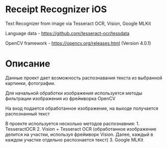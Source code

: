 # Receipt Recognizer iOS

Text Recognizer from image via Tesseract OCR, Vision, Google MLKit

Language data - https://github.com/tesseract-ocr/tessdata

OpenCV framework - https://opencv.org/releases.html (Version 4.0.1)

# Описание

Данные проект дает возможность распознавания текста из выбранной картинки, фотографии.

Для начальной обработки изображения используется методы фильтрации изображения из фреймворка OpenCV

На вход подается обработанное изображение, на выходе получается распознанный текст

В проекте используется несколько методов распознавния:
    1. TesseractOCR
    2. Vision + Tesseract OCR (обработанное изображение делится на участки, используя фреймворк Vision. Далее, каждый в каждом участке отдельно распознается текст)
    3. Google MLKit
    
